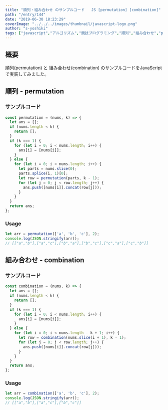 ```yaml
---
title: "順列・組み合わせ のサンプルコード   JS [permutation] [combination]"
path: "/entry/144"
date: "2019-06-30 18:23:29"
coverImage: "../../../images/thumbnail/javascript-logo.png"
author: "s-yoshiki"
tags: ["javascript","アルゴリズム","競技プログラミング","順列","組み合わせ","permutation","combination"]
---
```


## 概要

順列(permutation) と 組み合わせ(combination) のサンプルコードをJavaScriptで実装してみました。

## 順列 - permutation

### サンプルコード

```js
const permutation = (nums, k) => {
  let ans = [];
  if (nums.length < k) {
    return [];
  }
  if (k === 1) {
    for (let i = 0; i < nums.length; i++) {
      ans[i] = [nums[i]];
    }
  } else {
    for (let i = 0; i < nums.length; i++) {
      let parts = nums.slice(0);
      parts.splice(i, 1)[0];
      let row = permutation(parts, k - 1);
      for (let j = 0; j < row.length; j++) {
        ans.push([nums[i]].concat(row[j]));
      }
    }
  }
  return ans;
};
```

### Usage

```js
let arr = permutation(['a', 'b', 'c'], 2);
console.log(JSON.stringify(arr));
// [["a","b"],["a","c"],["b","a"],["b","c"],["c","a"],["c","b"]]
```

## 組み合わせ - combination

### サンプルコード

```js
const combination = (nums, k) => {
  let ans = [];
  if (nums.length < k) {
    return [];
  }
  if (k === 1) {
    for (let i = 0; i < nums.length; i++) {
      ans[i] = [nums[i]];
    }
  } else {
    for (let i = 0; i < nums.length - k + 1; i++) {
      let row = combination(nums.slice(i + 1), k - 1);
      for (let j = 0; j < row.length; j++) {
        ans.push([nums[i]].concat(row[j]));
      }
    }
  }
  return ans;
};
```

### Usage

```js
let arr = combination(['a', 'b', 'c'], 2);
console.log(JSON.stringify(arr));
// [["a","b"],["a","c"],["b","c"]]
```
